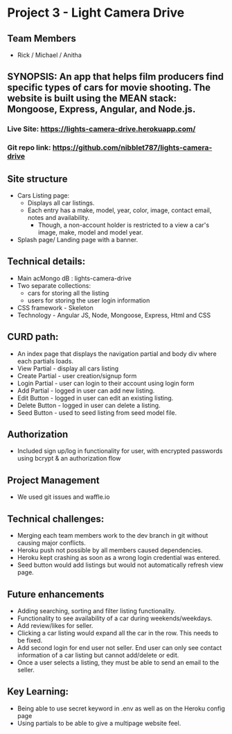 # Project 3 - Light Camera Drive
## Team Members
* Rick / Michael / Anitha

## SYNOPSIS: An app that helps film producers find specific types of cars for movie shooting. The website is built using the MEAN stack: Mongoose, Express, Angular, and Node.js.

### Live Site: https://lights-camera-drive.herokuapp.com/
### Git repo link: https://github.com/nibblet787/lights-camera-drive


## Site structure
* Cars Listing page:
  * Displays all car listings.
  * Each entry has a make, model, year, color, image, contact email, notes and availability.
    * Though, a non-account holder is restricted to a view a car's image, make, model and model year.
* Splash page/ Landing page with a banner.

##  Technical details:
* Main acMongo dB : lights-camera-drive
* Two separate collections:
  * cars for storing all the listing
  * users for storing the user login information
* CSS framework - Skeleton
* Technology - Angular JS, Node, Mongoose, Express, Html and CSS

## CURD path:
* An index page that displays the navigation partial and body div where each partials loads.
* View Partial - display all cars listing
* Create Partial - user creation/signup form 
* Login Partial - user can login to their account using login form
* Add Partial - logged in user can add new listing.
* Edit Button - logged in user can edit an existing listing.
* Delete Button - logged in user can delete a listing.
* Seed Button - used to seed listing from seed model file.


## Authorization
* Included sign up/log in functionality for user, with encrypted passwords using bcrypt & an authorization flow

## Project Management 
* We used git issues and waffle.io


## Technical challenges:
* Merging each team members work to the dev branch in git without causing major conflicts.
* Heroku push not possible by all members caused dependencies.
* Heroku kept crashing as soon as a wrong login credential was entered.
* Seed button would add listings but would not automatically refresh view page.

## Future enhancements
* Adding searching, sorting and filter listing functionality.
* Functionality to see availability of a car during weekends/weekdays.
* Add review/likes for seller.
* Clicking a car listing would expand all the car in the row. This needs to be fixed.
* Add second login for end user not seller. End user can only see contact information of a car listing but cannot add/delete or edit.
* Once a user selects a listing, they must be able to send an email to the seller.


## Key Learning:
* Being able to use secret keyword in .env as well as on the Heroku config page
* Using partials to be able to give a multipage website feel.
